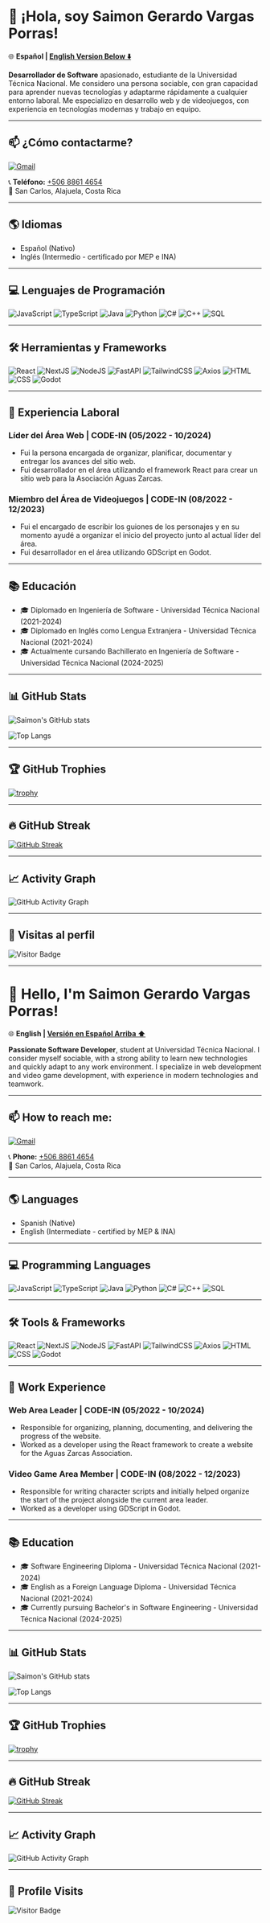 # 👋 ¡Hola, soy Saimon Gerardo Vargas Porras!

🌐 **Español | [English Version Below ⬇️](#-hello-im-saimon-gerardo-vargas-porras)**

**Desarrollador de Software** apasionado, estudiante de la Universidad Técnica Nacional. Me considero una persona sociable, con gran capacidad para aprender nuevas tecnologías y adaptarme rápidamente a cualquier entorno laboral. Me especializo en desarrollo web y de videojuegos, con experiencia en tecnologías modernas y trabajo en equipo.

---

## 📫 ¿Cómo contactarme?

[![Gmail](https://img.shields.io/badge/-Gmail-D14836?style=for-the-badge&logo=gmail&logoColor=white)](mailto:saimongerardo1529@gmail.com)

📞 **Teléfono:** [+506 8861 4654](tel:+50688614654)  
📍 San Carlos, Alajuela, Costa Rica

---

## 🌎 Idiomas

- Español (Nativo)
- Inglés (Intermedio - certificado por MEP e INA)

---

## 💻 Lenguajes de Programación

![JavaScript](https://img.shields.io/badge/JavaScript-F7DF1E?style=for-the-badge&logo=javascript&logoColor=black)
![TypeScript](https://img.shields.io/badge/TypeScript-3178C6?style=for-the-badge&logo=typescript&logoColor=white)
![Java](https://img.shields.io/badge/Java-ED8B00?style=for-the-badge&logo=java&logoColor=white)
![Python](https://img.shields.io/badge/Python-3776AB?style=for-the-badge&logo=python&logoColor=white)
![C#](https://img.shields.io/badge/C%23-239120?style=for-the-badge&logo=c-sharp&logoColor=white)
![C++](https://img.shields.io/badge/C++-00599C?style=for-the-badge&logo=cplusplus&logoColor=white)
![SQL](https://img.shields.io/badge/SQL-4479A1?style=for-the-badge&logo=mysql&logoColor=white)

---

## 🛠️ Herramientas y Frameworks

![React](https://img.shields.io/badge/React-20232A?style=for-the-badge&logo=react&logoColor=61DAFB)
![NextJS](https://img.shields.io/badge/Next.js-000000?style=for-the-badge&logo=nextdotjs&logoColor=white)
![NodeJS](https://img.shields.io/badge/Node.js-339933?style=for-the-badge&logo=node-dot-js&logoColor=white)
![FastAPI](https://img.shields.io/badge/FastAPI-009688?style=for-the-badge&logo=fastapi&logoColor=white)
![TailwindCSS](https://img.shields.io/badge/TailwindCSS-38B2AC?style=for-the-badge&logo=tailwind-css&logoColor=white)
![Axios](https://img.shields.io/badge/Axios-5A29E4?style=for-the-badge&logo=axios&logoColor=white)
![HTML](https://img.shields.io/badge/HTML-E34F26?style=for-the-badge&logo=html5&logoColor=white)
![CSS](https://img.shields.io/badge/CSS-1572B6?style=for-the-badge&logo=css3&logoColor=white)
![Godot](https://img.shields.io/badge/Godot-478CBF?style=for-the-badge&logo=godot-engine&logoColor=white)

---

## 💼 Experiencia Laboral

### **Líder del Área Web | CODE-IN (05/2022 - 10/2024)**

- Fui la persona encargada de organizar, planificar, documentar y entregar los avances del sitio web.
- Fui desarrollador en el área utilizando el framework React para crear un sitio web para la Asociación Aguas Zarcas.

### **Miembro del Área de Videojuegos | CODE-IN (08/2022 - 12/2023)**

- Fui el encargado de escribir los guiones de los personajes y en su momento ayudé a organizar el inicio del proyecto junto al actual líder del área.
- Fui desarrollador en el área utilizando GDScript en Godot.

---

## 📚 Educación

- 🎓 Diplomado en Ingeniería de Software - Universidad Técnica Nacional (2021-2024)
- 🎓 Diplomado en Inglés como Lengua Extranjera - Universidad Técnica Nacional (2021-2024)
- 🎓 Actualmente cursando Bachillerato en Ingeniería de Software - Universidad Técnica Nacional (2024-2025)

---

## 📊 GitHub Stats

![Saimon's GitHub stats](https://github-readme-stats.vercel.app/api?username=Saimon1520&show_icons=true&theme=tokyonight)

![Top Langs](https://github-readme-stats.vercel.app/api/top-langs/?username=Saimon1520&layout=compact&theme=tokyonight)

---

## 🏆 GitHub Trophies

[![trophy](https://github-profile-trophy.vercel.app/?username=Saimon1520&theme=tokyonight)](https://github.com/ryo-ma/github-profile-trophy)

---

## 🔥 GitHub Streak

[![GitHub Streak](https://streak-stats.demolab.com?user=Saimon1520&theme=tokyonight&hide_border=false)](https://git.io/streak-stats)

---

## 📈 Activity Graph

![GitHub Activity Graph](https://github-readme-activity-graph.cyclic.app/graph?username=Saimon1520&theme=tokyo-night)

---

## 🚀 Visitas al perfil

![Visitor Badge](https://komarev.com/ghpvc/?username=Saimon1520&style=flat-square&color=brightgreen)

---

# 👋 Hello, I'm Saimon Gerardo Vargas Porras!

🌐 **English | [Versión en Español Arriba ⬆️](#-hola-soy-saimon-gerardo-vargas-porras)**

**Passionate Software Developer**, student at Universidad Técnica Nacional. I consider myself sociable, with a strong ability to learn new technologies and quickly adapt to any work environment. I specialize in web development and video game development, with experience in modern technologies and teamwork.

---

## 📫 How to reach me:

[![Gmail](https://img.shields.io/badge/-Gmail-D14836?style=for-the-badge&logo=gmail&logoColor=white)](mailto:saimongerardo1529@gmail.com)

📞 **Phone:** [+506 8861 4654](tel:+50688614654)  
📍 San Carlos, Alajuela, Costa Rica

---

## 🌎 Languages

- Spanish (Native)
- English (Intermediate - certified by MEP & INA)

---

## 💻 Programming Languages

![JavaScript](https://img.shields.io/badge/JavaScript-F7DF1E?style=for-the-badge&logo=javascript&logoColor=black)
![TypeScript](https://img.shields.io/badge/TypeScript-3178C6?style=for-the-badge&logo=typescript&logoColor=white)
![Java](https://img.shields.io/badge/Java-ED8B00?style=for-the-badge&logo=java&logoColor=white)
![Python](https://img.shields.io/badge/Python-3776AB?style=for-the-badge&logo=python&logoColor=white)
![C#](https://img.shields.io/badge/C%23-239120?style=for-the-badge&logo=c-sharp&logoColor=white)
![C++](https://img.shields.io/badge/C++-00599C?style=for-the-badge&logo=cplusplus&logoColor=white)
![SQL](https://img.shields.io/badge/SQL-4479A1?style=for-the-badge&logo=mysql&logoColor=white)

---

## 🛠️ Tools & Frameworks

![React](https://img.shields.io/badge/React-20232A?style=for-the-badge&logo=react&logoColor=61DAFB)
![NextJS](https://img.shields.io/badge/Next.js-000000?style=for-the-badge&logo=nextdotjs&logoColor=white)
![NodeJS](https://img.shields.io/badge/Node.js-339933?style=for-the-badge&logo=node-dot-js&logoColor=white)
![FastAPI](https://img.shields.io/badge/FastAPI-009688?style=for-the-badge&logo=fastapi&logoColor=white)
![TailwindCSS](https://img.shields.io/badge/TailwindCSS-38B2AC?style=for-the-badge&logo=tailwind-css&logoColor=white)
![Axios](https://img.shields.io/badge/Axios-5A29E4?style=for-the-badge&logo=axios&logoColor=white)
![HTML](https://img.shields.io/badge/HTML-E34F26?style=for-the-badge&logo=html5&logoColor=white)
![CSS](https://img.shields.io/badge/CSS-1572B6?style=for-the-badge&logo=css3&logoColor=white)
![Godot](https://img.shields.io/badge/Godot-478CBF?style=for-the-badge&logo=godot-engine&logoColor=white)

---

## 💼 Work Experience

### **Web Area Leader | CODE-IN (05/2022 - 10/2024)**

- Responsible for organizing, planning, documenting, and delivering the progress of the website.
- Worked as a developer using the React framework to create a website for the Aguas Zarcas Association.

### **Video Game Area Member | CODE-IN (08/2022 - 12/2023)**

- Responsible for writing character scripts and initially helped organize the start of the project alongside the current area leader.
- Worked as a developer using GDScript in Godot.

---

## 📚 Education

- 🎓 Software Engineering Diploma - Universidad Técnica Nacional (2021-2024)
- 🎓 English as a Foreign Language Diploma - Universidad Técnica Nacional (2021-2024)
- 🎓 Currently pursuing Bachelor's in Software Engineering - Universidad Técnica Nacional (2024-2025)

---

## 📊 GitHub Stats

![Saimon's GitHub stats](https://github-readme-stats.vercel.app/api?username=Saimon1520&show_icons=true&theme=tokyonight)

![Top Langs](https://github-readme-stats.vercel.app/api/top-langs/?username=Saimon1520&layout=compact&theme=tokyonight)

---

## 🏆 GitHub Trophies

[![trophy](https://github-profile-trophy.vercel.app/?username=Saimon1520&theme=tokyonight)](https://github.com/ryo-ma/github-profile-trophy)

---

## 🔥 GitHub Streak

[![GitHub Streak](https://streak-stats.demolab.com?user=Saimon1520&theme=tokyonight&hide_border=false)](https://git.io/streak-stats)

---

## 📈 Activity Graph

![GitHub Activity Graph](https://github-readme-activity-graph.cyclic.app/graph?username=Saimon1520&theme=tokyo-night)

---

## 🚀 Profile Visits

![Visitor Badge](https://komarev.com/ghpvc/?username=Saimon1520&style=flat-square&color=brightgreen)
